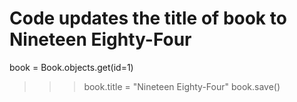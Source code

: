 # Code updates the title of book to Nineteen Eighty-Four 
book = Book.objects.get(id=1)
>>> book.title = "Nineteen Eighty-Four"
>>> book.save()